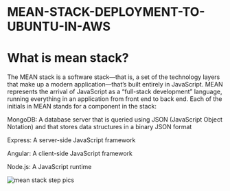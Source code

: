 # MEAN-STACK-DEPLOYMENT-TO-UBUNTU-IN-AWS
# What is mean stack?
The MEAN stack is a software stack—that is, a set of the technology layers that make up a modern application—that’s built entirely in JavaScript. MEAN represents the arrival of JavaScript as a “full-stack development” language, running everything in an application from front end to back end. Each of the initials in MEAN stands for a component in the stack:

MongoDB: A database server that is queried using JSON (JavaScript Object Notation) and that stores data structures in a binary JSON format

Express: A server-side JavaScript framework

Angular: A client-side JavaScript framework

Node.js: A JavaScript runtime



![mean stack step pics](https://user-images.githubusercontent.com/82297594/153544305-b3fc9773-c5c3-47ca-9002-b516f4d17e65.png)
